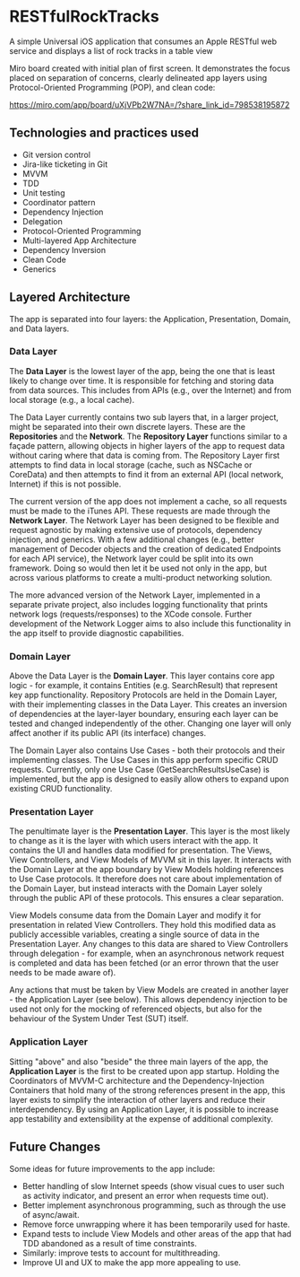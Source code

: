 # RESTfulRockTracks
A simple Universal iOS application that consumes an Apple RESTful web service and displays a list of rock tracks in a table view

Miro board created with initial plan of first screen. It demonstrates the focus placed on separation of concerns, clearly delineated app layers using Protocol-Oriented Programming (POP), and clean code:

https://miro.com/app/board/uXjVPb2W7NA=/?share_link_id=798538195872

## Technologies and practices used
- Git version control
- Jira-like ticketing in Git
- MVVM
- TDD
- Unit testing
- Coordinator pattern
- Dependency Injection
- Delegation
- Protocol-Oriented Programming
- Multi-layered App Architecture
- Dependency Inversion
- Clean Code
- Generics

## Layered Architecture

The app is separated into four layers: the Application, Presentation, Domain, and Data layers.

### Data Layer
The **Data Layer** is the lowest layer of the app, being the one that is least likely to change over time. It is responsible for fetching and storing data from data sources. This includes from APIs (e.g., over the Internet) and from local storage (e.g., a local cache).

The Data Layer currently contains two sub layers that, in a larger project, might be separated into their own discrete layers. These are the **Repositories** and the **Network**. The **Repository Layer** functions similar to a façade pattern, allowing objects in higher layers of the app to request data without caring where that data is coming from. The Repository Layer first attempts to find data in local storage (cache, such as NSCache or CoreData) and then attempts to find it from an external API (local network, Internet) if this is not possible.

The current version of the app does not implement a cache, so all requests must be made to the iTunes API. These requests are made through the **Network Layer**. The Network Layer has been designed to be flexible and request agnostic by making extensive use of protocols, dependency injection, and generics. With a few additional changes (e.g., better management of Decoder objects and the creation of dedicated Endpoints for each API service), the Network layer could be split into its own framework. Doing so would then let it be used not only in the app, but across various platforms to create a multi-product networking solution.

The more advanced version of the Network Layer, implemented in a separate private project, also includes logging functionality that prints network logs (requests/responses) to the XCode console. Further development of the Network Logger aims to also include this functionality in the app itself to provide diagnostic capabilities.

### Domain Layer

Above the Data Layer is the **Domain Layer**. This layer contains core app logic - for example, it contains Entities (e.g. SearchResult) that represent key app functionality. Repository Protocols are held in the Domain Layer, with their implementing classes in the Data Layer. This creates an inversion of dependencies at the layer-layer boundary, ensuring each layer can be tested and changed independently of the other. Changing one layer will only affect another if its public API (its interface) changes.

The Domain Layer also contains Use Cases - both their protocols and their implementing classes. The Use Cases in this app perform specific CRUD requests. Currently, only one Use Case (GetSearchResultsUseCase) is implemented, but the app is designed to easily allow others to expand upon existing CRUD functionality.

### Presentation Layer

The penultimate layer is the **Presentation Layer**. This layer is the most likely to change as it is the layer with which users interact with the app. It contains the UI and handles data modified for presentation. The Views, View Controllers, and View Models of MVVM sit in this layer. It interacts with the Domain Layer at the app boundary by View Models holding references to Use Case protocols. It therefore does not care about implementation of the Domain Layer, but instead interacts with the Domain Layer solely through the public API of these protocols. This ensures a clear separation.

View Models consume data from the Domain Layer and modify it for presentation in related View Controllers. They hold this modified data as publicly accessible variables, creating a single source of data in the Presentation Layer. Any changes to this data are shared to View Controllers through delegation - for example, when an asynchronous network request is completed and data has been fetched (or an error thrown that the user needs to be made aware of).

Any actions that must be taken by View Models are created in another layer - the Application Layer (see below). This allows dependency injection to be used not only for the mocking of referenced objects, but also for the behaviour of the System Under Test (SUT) itself.

### Application Layer

Sitting "above" and also "beside" the three main layers of the app, the **Application Layer** is the first to be created upon app startup. Holding the Coordinators of MVVM-C architecture and the Dependency-Injection Containers that hold many of the strong references present in the app, this layer exists to simplify the interaction of other layers and reduce their interdependency. By using an Application Layer, it is possible to increase app testability and extensibility at the expense of additional complexity.

## Future Changes

Some ideas for future improvements to the app include:
- Better handling of slow Internet speeds (show visual cues to user such as activity indicator, and present an error when requests time out).
- Better implement asynchronous programming, such as through the use of async/await.
- Remove force unwrapping where it has been temporarily used for haste.
- Expand tests to include View Models and other areas of the app that had TDD abandoned as a result of time constraints.
- Similarly: improve tests to account for multithreading.
- Improve UI and UX to make the app more appealing to use.
